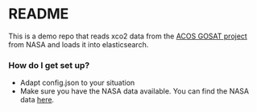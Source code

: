 # README #

This is a demo repo that reads xco2 data from the [ACOS GOSAT project](http://disc.sci.gsfc.nasa.gov/datacollection/ACOS_L2S_V3.3.html#tabs-2) from NASA and loads it into elasticsearch. 

### How do I get set up? ###

* Adapt config.json to your situation
* Make sure you have the NASA data available. You can find the NASA data [here](ftp://aurapar1u.ecs.nasa.gov/ftp/data/s4pa/GOSAT_TANSO_Level2/).